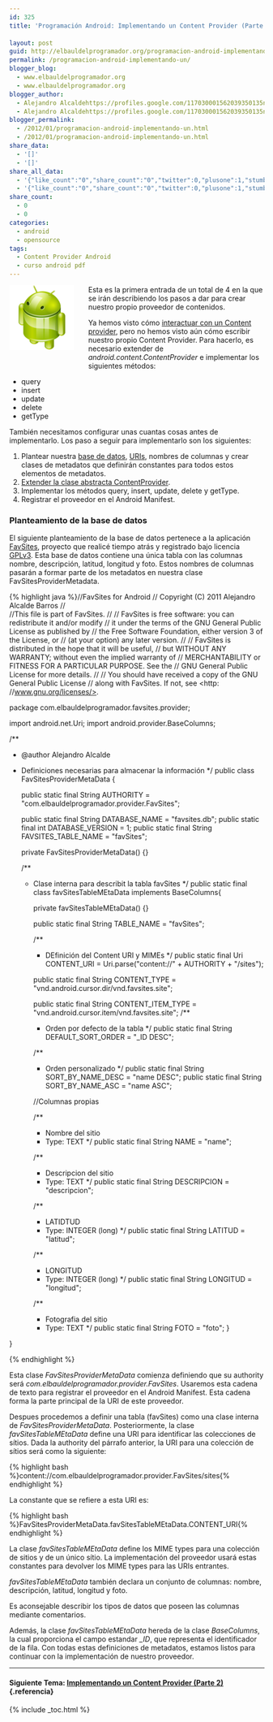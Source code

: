 ```yaml
---
id: 325
title: 'Programación Android: Implementando un Content Provider (Parte 1)'

layout: post
guid: http://elbauldelprogramador.org/programacion-android-implementando-un-content-provider-parte-1/
permalink: /programacion-android-implementando-un/
blogger_blog:
  - www.elbauldelprogramador.org
  - www.elbauldelprogramador.org
blogger_author:
  - Alejandro Alcaldehttps://profiles.google.com/117030001562039350135noreply@blogger.com
  - Alejandro Alcaldehttps://profiles.google.com/117030001562039350135noreply@blogger.com
blogger_permalink:
  - /2012/01/programacion-android-implementando-un.html
  - /2012/01/programacion-android-implementando-un.html
share_data:
  - '[]'
  - '[]'
share_all_data:
  - '{"like_count":"0","share_count":"0","twitter":0,"plusone":1,"stumble":0,"pinit":0,"count":1,"time":1333551743}'
  - '{"like_count":"0","share_count":"0","twitter":0,"plusone":1,"stumble":0,"pinit":0,"count":1,"time":1333551743}'
share_count:
  - 0
  - 0
categories:
  - android
  - opensource
tags:
  - Content Provider Android
  - curso android pdf
---
```

<div class="separator" style="clear: both; text-align: center;">
  <a href="/images/2013/07/iconoAndroid.png" imageanchor="1" style="clear:left; float:left;margin-right:1em; margin-bottom:1em"><img border="0" src="/images/2013/07/iconoAndroid.png" style="clear:left; float:left;margin-right:1em; margin-bottom:1em" /></a>
</div>

Esta es la primera entrada de un total de 4 en la que se irán describiendo los pasos a dar para crear nuestro propio proveedor de contenidos.

Ya hemos visto cómo [interactuar con un Content provider][1], pero no hemos visto aún cómo escribir nuestro propio Content Provider. Para hacerlo, es necesario extender de *android.content.ContentProvider* e implementar los siguientes métodos:

  
<!--more-->

  * query
  * insert
  * update
  * delete
  * getType

También necesitamos configurar unas cuantas cosas antes de implementarlo. Los paso a seguir para implementarlo son los siguientes:



  1. Plantear nuestra [base de datos][2], [URIs][3], nombres de columnas y crear clases de metadatos que definirán constantes para todos estos elementos de metadatos.
  2. [Extender la clase abstracta ContentProvider][4].
  3. Implementar los métodos query, insert, update, delete y getType.
  4. Registrar el proveedor en el Android Manifest.

### Planteamiento de la base de datos

El siguiente planteamiento de la base de datos pertenece a la aplicación [FavSites][5], proyecto que realicé tiempo atrás y registrado bajo licencia [GPLv3][6]. Esta base de datos contiene una única tabla con las columnas nombre, descripción, latitud, longitud y foto. Estos nombres de columnas pasarán a formar parte de los metadatos en nuestra clase FavSitesProviderMetadata.

{% highlight java %}//FavSites for Android
//    Copyright (C) 2011  Alejandro Alcalde Barros
//    
//This file is part of FavSites.
//
//    FavSites is free software: you can redistribute it and/or modify
//    it under the terms of the GNU General Public License as published by
//    the Free Software Foundation, either version 3 of the License, or
//    (at your option) any later version.
//
//   FavSites is distributed in the hope that it will be useful,
//    but WITHOUT ANY WARRANTY; without even the implied warranty of
//    MERCHANTABILITY or FITNESS FOR A PARTICULAR PURPOSE.  See the
//    GNU General Public License for more details.
//
//    You should have received a copy of the GNU General Public License
//    along with FavSites.  If not, see <http: //www.gnu.org/licenses/>.


package com.elbauldelprogramador.favsites.provider;

import android.net.Uri;
import android.provider.BaseColumns;

/** 
 * @author Alejandro Alcalde
 * Definiciones necesarias para almacenar la información
 */
public class FavSitesProviderMetaData {
   
   public static final String AUTHORITY = "com.elbauldelprogramador.provider.FavSites";
   
   public static final String DATABASE_NAME = "favsites.db";
   public static final int DATABASE_VERSION = 1;
   public static final String FAVSITES_TABLE_NAME = "favSites";
   
   private FavSitesProviderMetaData() {}
   
   /**
    * Clase interna para describit la tabla favSites
    */
   public static final class favSitesTableMEtaData implements BaseColumns{
      
      private favSitesTableMEtaData() {}
      
      public static final String TABLE_NAME = "favSites";
      
      /**
       * DEfinición del Content URI y MIMEs
       */
      public static final Uri CONTENT_URI
              = Uri.parse("content://" + AUTHORITY + "/sites");

      public static final String CONTENT_TYPE 
               = "vnd.android.cursor.dir/vnd.favsites.site";
      
      public static final String CONTENT_ITEM_TYPE 
               = "vnd.android.cursor.item/vnd.favsites.site";
      /**
       * Orden por defecto de la tabla
       */
      public static final String DEFAULT_SORT_ORDER = "_ID DESC";
      
      /**
       * Orden personalizado
       */
      public static final String SORT_BY_NAME_DESC = "name DESC";
      public static final String SORT_BY_NAME_ASC = "name ASC";

      //Columnas propias
      
      /**
       * Nombre del sitio
       * Type: TEXT
       */
      public static final String NAME = "name";

      /**
       * Descripcion del sitio
       * Type: TEXT
       */
      public static final String DESCRIPCION = "descripcion";

      /**
       * LATIDTUD
       * Type: INTEGER (long)
       */
      public static final String LATITUD = "latitud";
      
      /**
       * LONGITUD
       * Type: INTEGER (long)
       */
      public static final String LONGITUD = "longitud";

      /**
       * Fotografia del sitio
       * Type: TEXT
       */
      public static final String FOTO = "foto";
   }

}

{% endhighlight %}

Esta clase *FavSitesProviderMetaData* comienza definiendo que su authority será *com.elbauldelprogramador.provider.FavSites*. Usaremos esta cadena de texto para registrar el proveedor en el Android Manifest. Esta cadena forma la parte principal de la URI de este proveedor.

Despues procedemos a definir una tabla (favSites) como una clase interna de *FavSitesProviderMetaData*. Posteriormente, la clase *favSitesTableMEtaData* define una URI para identificar las colecciones de sítios. Dada la authority del párrafo anterior, la URI para una colección de sítios será como la siguiente:

{% highlight bash %}content://com.elbauldelprogramador.provider.FavSites/sites{% endhighlight %}

La constante que se refiere a esta URI es:

{% highlight bash %}FavSitesProviderMetaData.favSitesTableMEtaData.CONTENT_URI{% endhighlight %}

La clase *favSitesTableMEtaData* define los MIME types para una colección de sitios y de un único sítio. La implementación del proveedor usará estas constantes para devolver los MIME types para las URIs entrantes.

*favSitesTableMEtaData* también declara un conjunto de columnas: nombre, descripción, latitud, longitud y foto.

<p class="alert">
  Es aconsejable describir los tipos de datos que poseen las columnas mediante comentarios.
</p>

Además, la clase *favSitesTableMEtaData* hereda de la clase *BaseColumns*, la cual proporciona el campo estandar *_ID*, que representa el identificador de la fila. Con todas estas definiciones de metadatos, estamos listos para continuar con la implementación de nuestro proveedor.

* * *

#### Siguiente Tema: [Implementando un Content Provider (Parte 2)][7] {.referencia}





 [1]: /2012/01/programacion-android-actualizar-y.html
 [2]: /p/bases-de-datos.html
 [3]: /2011/11/programacion-android-proveedores-de_28.html
 [4]: /2012/01/programacion-android-implementando-un_08.html
 [5]: /2011/10/prueba-la-aplicacion-favsites-en-tu.html
 [6]: /2012/01/evaluando-el-estado-de-la-licencia-gpl.html
 [7]: /programacion-android-implementando-un_08/

{% include _toc.html %}
